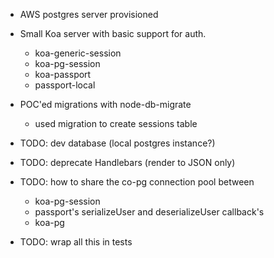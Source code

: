 - AWS postgres server provisioned
- Small Koa server with basic support for auth.
	- koa-generic-session
	- koa-pg-session
  - koa-passport
  - passport-local
- POC'ed migrations with node-db-migrate
  - used migration to create sessions table

- TODO: dev database (local postgres instance?)
- TODO: deprecate Handlebars (render to JSON only)
- TODO: how to share the co-pg connection pool between
	- koa-pg-session
	- passport's serializeUser and deserializeUser callback's
	- koa-pg
- TODO: wrap all this in tests
